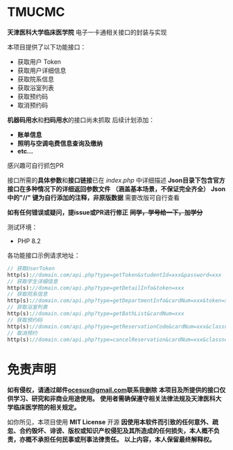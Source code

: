 # TMUCMC

**天津医科大学临床医学院** 电子一卡通相关接口的封装与实现

本项目提供了以下功能接口：

- 获取用户 Token
- 获取用户详细信息
- 获取院系信息
- 获取浴室列表
- 获取预约码
- 取消预约码

**机器码用水**和**扫码用水**的接口尚未抓取
后续计划添加：

- **账单信息**
- **照明与空调电费信息查询及缴纳**
- **etc...**

感兴趣可自行抓包PR

接口所需的**具体参数**和**接口链接**已在 _index.php_ 中详细描述
**Json目录下包含官方接口在多种情况下的详细返回参数文件**
**（涵盖基本场景，不保证完全齐全）**
**Json中的"//" 键为自行添加的注释，非原版数据**
需要改版可自行查看

**如有任何错误或疑问，提issue或PR进行修正**
**~~同学，学号给一下，加学分~~**

测试环境：

- PHP 8.2

各功能接口示例请求地址：

```php
// 获取UserToken
http(s)://domain.com/api.php?type=getToken&studentId=xxx&password=xxx
// 获取学生详细信息
http(s)://domain.com/api.php?type=getDetailInfo&token=xxx
// 获取院系信息
http(s)://domain.com/api.php?type=getDepartmentInfo&cardNum=xxx&token=xxx
// 获取浴室列表
http(s)://domain.com/api.php?type=getBathList&cardNum=xxx
// 获取预约码
http(s)://domain.com/api.php?type=getReservationCode&cardNum=xxx&classno=xxx
// 取消预约
http(s)://domain.com/api.php?type=cancelReservation&cardNum=xxx&classno=xxx
```

# 免责声明

**如有侵权，请通过邮件<ocesux@gmail.com>联系我删除**
**本项目及所提供的接口仅供学习、研究和非商业用途使用。**
**使用者需确保遵守相关法律法规及天津医科大学临床医学院的相关规定。**

如你所见，本项目使用 **MIT License** 开源
**因使用本软件而引致的任何意外、疏忽、合约毁坏、诽谤、版权或知识产权侵犯及其所造成的任何损失，本人概不负责，亦概不承担任何民事或刑事法律责任。**
**以上内容，本人保留最终解释权。**
